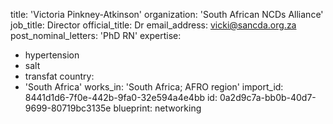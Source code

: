 title: 'Victoria Pinkney-Atkinson'
organization: 'South African NCDs Alliance'
job_title: Director
official_title: Dr
email_address: vicki@sancda.org.za
post_nominal_letters: 'PhD RN'
expertise:
  - hypertension
  - salt
  - transfat
country:
  - 'South Africa'
works_in: 'South Africa; AFRO region'
import_id: 8441d1d6-7f0e-442b-9fa0-32e594a4e4bb
id: 0a2d9c7a-bb0b-40d7-9699-80719bc3135e
blueprint: networking
